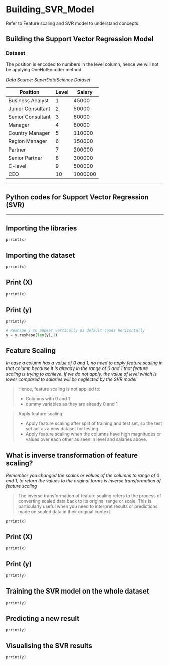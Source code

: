 # Building_SVR_Model
Refer to Feature scaling and SVR model to understand concepts.

## Building the Support Vector Regression Model

### Dataset
The position is encoded to numbers in the level column, hence we will not be applying OneHotEncoder method

_Data Source: SuperDataScience Dataset_

|Position	|Level	|Salary|
|---------|-------|-------|
|Business Analyst|	1|	45000|
|Junior Consultant|	2	|50000|
|Senior Consultant|	3|	60000|
|Manager|	4	|80000|
|Country Manager	|5	|110000|
|Region Manager|	6	|150000|
|Partner|	7	|200000|
|Senior Partner|	8	|300000|
|C-level|	9	|500000|
|CEO|	10	|1000000|
---
## Python codes for Support Vector Regression (SVR)
---

## Importing the libraries
```python
prrint(x)
```

## Importing the dataset
```python
prrint(x)
```

## Print (X)
```python
prrint(x)
```

## Print (y)
```python
prrint(y)

# Reshape y to appear vertically as default comes horizontally
y = y.reshape(len(y),1)
```

## Feature Scaling
_In case a column has a value of 0 and 1, no need to apply feature scaling in that column because it is already in the range of 0 and 1 that feature scaling is trying to achieve. If we do not apply, the value of level which is lower compared to salaries will be neglected by the SVR model_
> Hence, feature scaling is not applied to:
> + Columns with 0 and 1
> + dummy variables as they are already 0 and 1

> Apply feature scaling:
> + Apply feature scaling after split of training and test set, so the test set act as a new dataset for testing
> + Apply feature scaling when the columns have high magnitudes or values over each other as seen in level and salaries above.

## What is inverse transformation of feature scaling?
_Remember you changed the scales or values of the columns to range of 0 and 1, to return the values to the original forms is inverse transformation of feature scaling_
> The inverse transformation of feature scaling refers to the process of converting scaled data back to its original range or scale. This is particularly useful when you need to interpret results or predictions made on scaled data in their original context.

```python
prrint(x)
```

## Print (X)
```python
prrint(x)
```

## Print (y)
```python
prrint(y)
```

## Training the SVR model on the whole dataset
```python
prrint(y)
```

## Predicting a new result
```python
prrint(y)
```

## Visualising the SVR results
```python
prrint(y)
```
